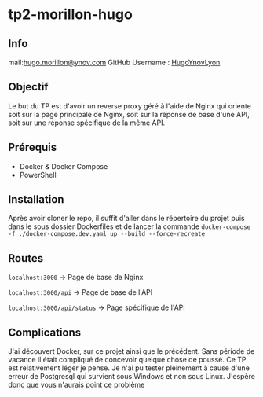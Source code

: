 # tp2-morillon-hugo

## Info
mail:hugo.morillon@ynov.com
GitHub Username : [HugoYnovLyon ]( https://github.com/YI-B3-Devops/tp2-morillon-hugo )



## Objectif

Le but du TP est d'avoir un reverse proxy géré à l'aide de Nginx qui oriente soit sur la page principale de Nginx, soit sur la réponse de base d'une API, soit sur une réponse spécifique de la même API.



## Prérequis

- Docker & Docker Compose
- PowerShell



## Installation

Après avoir cloner le repo, il suffit d'aller dans le répertoire du projet puis dans le sous dossier Dockerfiles et de lancer la commande `docker-compose -f ./docker-compose.dev.yaml up --build --force-recreate`



## Routes

`localhost:3000` → Page de base de Nginx

`localhost:3000/api` → Page de base de l'API

`localhost:3000/api/status` → Page spécifique de l'API



## Complications

J'ai découvert Docker, sur ce projet ainsi que le précédent. Sans période de vacance il était compliqué de concevoir quelque chose de poussé. Ce TP est relativement léger je pense. Je n'ai pu tester pleinement à cause d'une erreur de Postgresql qui survient sous Windows et non sous Linux. J'espère donc que vous n'aurais point ce problème

